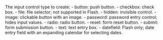 The input control type to create:
            - button: push button.
            - checkbox: check box.
            - file: file selector; not supported in Flash.
            - hidden: invisible control.
            - image: clickable button with an image.
            - password: password entry control; hides input values.
            - radio: radio button.
            - reset: form reset button.
            - submit: form submission button.
            - text: text entry box.
            - datefield: Flash only; date entry field with an
              expanding calendar for selecting dates.